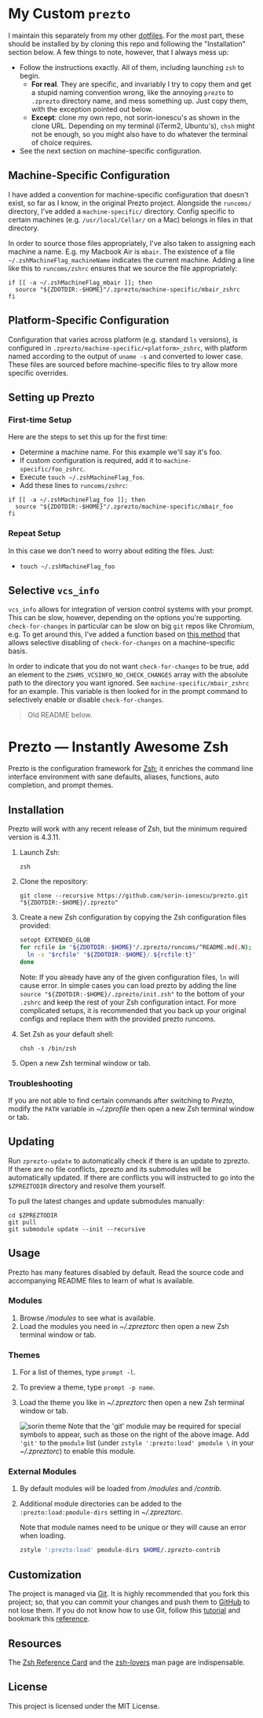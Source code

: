 # My Custom `prezto`

I maintain this separately from my other
[dotfiles](https://github.com/srsudar/dotfiles). For the most part, these
should be installed by by cloning this repo and following the "Installation"
section below. A few things to note, however, that I always mess up:
* Follow the instructions exactly. All of them, including launching `zsh` to
    begin.
    * **For real**. They are specific, and invariably I try to copy them and
        get a stupid naming convention wrong, like the annoying `prezto` to
        `.zprezto` directory name, and mess something up. Just copy them, with
        the exception pointed out below.
    * **Except**: clone my own repo, not sorin-ionescu's as shown in the clone
        URL. Depending on my terminal (iTerm2, Ubuntu's), `chsh` might not be
        enough, so you might also have to do whatever the terminal of choice
        requires.
* See the next section on machine-specific configuration.

## Machine-Specific Configuration

I have added a convention for machine-specific configuration that doesn't
exist, so far as I know, in the original Prezto project. Alongside the
`runcoms/` directory, I've added a `machine-specific/` directory. Config
specific to certain machines (e.g. `/usr/local/Cellar/` on a Mac) belongs in
files in that directory.

In order to source those files appropriately, I've also taken to assigning each
machine a name. E.g. my Macbook Air is `mbair`. The existence of a file
`~/.zshMachineFlag_machineName` indicates the current machine. Adding a line
like this to `runcoms/zshrc` ensures that we source the file appropriately:

```
if [[ -a ~/.zshMachineFlag_mbair ]]; then
  source "${ZDOTDIR:-$HOME}"/.zprezto/machine-specific/mbair_zshrc
fi
```

## Platform-Specific Configuration

Configuration that varies across platform (e.g. standard `ls` versions), is
configured in `.zprezto/machine-specific/<platform>_zshrc`, with platform named
according to the output of `uname -s` and converted to lower case. These files
are sourced before machine-specific files to try allow more specific overrides.

## Setting up Prezto

### First-time Setup

Here are the steps to set this up for the first time:
* Determine a machine name. For this example we'll say it's foo.
* If custom configuration is required, add it to `machine-specific/foo_zshrc`.
* Execute `touch ~/.zshMachineFlag_foo`.
* Add these lines to `runcoms/zshrc`:
```
if [[ -a ~/.zshMachineFlag_foo ]]; then
  source "${ZDOTDIR:-$HOME}"/.zprezto/machine-specific/mbair_foo
fi
```

### Repeat Setup
In this case we don't need to worry about editing the files. Just:
* `touch ~/.zshMachineFlag_foo`


## Selective `vcs_info`

`vcs_info` allows for integration of version control systems with your prompt.
This can be slow, however, depending on the options you're supporting.
`check-for-changes` in particular can be slow on big `git` repos like Chromium,
e.g. To get around this, I've added a function based on [this
method](https://github.com/johan/zsh/blob/master/Misc/vcs_info-examples#L88-L102)
that allows selective disabling of `check-for-changes` on a machine-specific
basis.

In order to indicate that you do not want `check-for-changes` to be true, add
an element to the `ZSHMS_VCSINFO_NO_CHECK_CHANGES` array with the absolute path
to the directory you want ignored. See `machine-specific/mbair_zshrc` for an
example. This variable is then looked for in the prompt command to selectively
enable or disable `check-for-changes`.


> Old README below.

Prezto — Instantly Awesome Zsh
==============================

Prezto is the configuration framework for [Zsh][1]; it enriches the command line
interface environment with sane defaults, aliases, functions, auto completion,
and prompt themes.

Installation
------------

Prezto will work with any recent release of Zsh, but the minimum required
version is 4.3.11.

  1. Launch Zsh:

     ```console
     zsh
     ```

  2. Clone the repository:

     ```console
     git clone --recursive https://github.com/sorin-ionescu/prezto.git "${ZDOTDIR:-$HOME}/.zprezto"
     ```

  3. Create a new Zsh configuration by copying the Zsh configuration files
     provided:

     ```sh
     setopt EXTENDED_GLOB
     for rcfile in "${ZDOTDIR:-$HOME}"/.zprezto/runcoms/^README.md(.N); do
       ln -s "$rcfile" "${ZDOTDIR:-$HOME}/.${rcfile:t}"
     done
     ```

     Note: If you already have any of the given configuration files, `ln` will
     cause error. In simple cases you can load prezto by adding the line
     `source "${ZDOTDIR:-$HOME}/.zprezto/init.zsh"` to the bottom of your
     `.zshrc` and keep the rest of your Zsh configuration intact. For more
     complicated setups, it is recommended that you back up your original
     configs and replace them with the provided prezto runcoms.

  4. Set Zsh as your default shell:

     ```console
     chsh -s /bin/zsh
     ```

  5. Open a new Zsh terminal window or tab.

### Troubleshooting

If you are not able to find certain commands after switching to *Prezto*,
modify the `PATH` variable in *~/.zprofile* then open a new Zsh terminal
window or tab.

Updating
--------

Run `zprezto-update` to automatically check if there is an update to zprezto.
If there are no file conflicts, zprezto and its submodules will be
automatically updated. If there are conflicts you will instructed to go into
the `$ZPREZTODIR` directory and resolve them yourself.

To pull the latest changes and update submodules manually:

```console
cd $ZPREZTODIR
git pull
git submodule update --init --recursive
```

Usage
-----

Prezto has many features disabled by default. Read the source code and
accompanying README files to learn of what is available.

### Modules

  1. Browse */modules* to see what is available.
  2. Load the modules you need in *~/.zpreztorc* then open a new Zsh terminal
     window or tab.

### Themes

  1. For a list of themes, type `prompt -l`.
  2. To preview a theme, type `prompt -p name`.
  3. Load the theme you like in *~/.zpreztorc* then open a new Zsh terminal
     window or tab.

     ![sorin theme][2]
     Note that the 'git' module may be required for special symbols to appear,
     such as those on the right of the above image. Add `'git'` to the `pmodule`
     list (under `zstyle ':prezto:load' pmodule \` in your *~/.zpreztorc*) to
     enable this module.

### External Modules

  1. By default modules will be loaded from */modules* and */contrib*.
  2. Additional module directories can be added to the
     `:prezto:load:pmodule-dirs` setting in *~/.zpreztorc*.

     Note that module names need to be unique or they will cause an error when
     loading.

     ```sh
     zstyle ':prezto:load' pmodule-dirs $HOME/.zprezto-contrib
     ```

Customization
-------------

The project is managed via [Git][3]. It is highly recommended that you fork this
project; so, that you can commit your changes and push them to [GitHub][4] to
not lose them. If you do not know how to use Git, follow this [tutorial][5] and
bookmark this [reference][6].

Resources
---------

The [Zsh Reference Card][7] and the [zsh-lovers][8] man page are indispensable.

License
-------

This project is licensed under the MIT License.

[1]: http://www.zsh.org
[2]: http://i.imgur.com/nrGV6pg.png "sorin theme"
[3]: http://git-scm.com
[4]: https://github.com
[5]: http://gitimmersion.com
[6]: https://git.github.io/git-reference/
[7]: http://www.bash2zsh.com/zsh_refcard/refcard.pdf
[8]: http://grml.org/zsh/zsh-lovers.html
